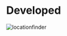 # Developed
![locationfinder](https://github.com/Golu7667/Pro/assets/103061012/17de9ca5-c6dc-4405-b8b0-070b45877986)
